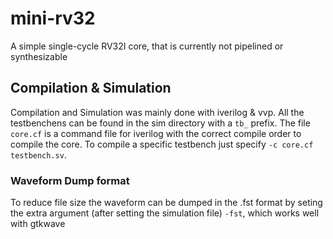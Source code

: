 # mini-rv32

A simple single-cycle RV32I core, that is currently not pipelined or synthesizable

## Compilation & Simulation

Compilation and Simulation was mainly done with iverilog & vvp.
All the testbenchens can be found in the sim directory with a `tb_` prefix.
The file `core.cf` is a command file for iverilog with the correct compile order to compile the core. To compile a specific testbench just specify `-c core.cf testbench.sv`.

### Waveform Dump format

To reduce file size the waveform can be dumped in the .fst format by seting the extra argument (after setting the simulation file) `-fst`, 
which works well with gtkwave
